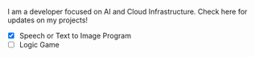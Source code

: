 I am a developer focused on AI and Cloud Infrastructure. Check here for updates on my projects!

- [x] Speech or Text to Image Program
- [ ] Logic Game
